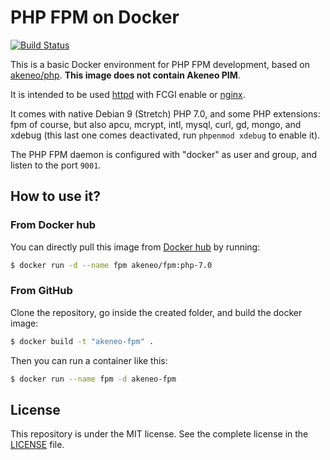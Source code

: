# PHP FPM on Docker

[![Build Status](https://travis-ci.org/akeneo/Dockerfiles.svg?branch=php-7.0)](https://travis-ci.org/akeneo/Dockerfiles/tree/php-7.0)

This is a basic Docker environment for PHP FPM development, based on [akeneo/php](https://hub.docker.com/r/akeneo/php). **This image does not contain Akeneo PIM**.

It is intended to be used [httpd](https://hub.docker.com/_/httpd) with FCGI enable or [nginx](https://hub.docker.com/_/nginx).

It comes with native Debian 9 (Stretch) PHP 7.0, and some PHP extensions: fpm of course, but also apcu, mcrypt, intl, mysql, curl, gd, mongo, and xdebug (this last one comes deactivated, run `phpenmod xdebug` to enable it).

The PHP FPM daemon is configured with "docker" as user and group, and listen to the port `9001`.

## How to use it?

### From Docker hub

You can directly pull this image from [Docker hub](https://hub.docker.com/r/akeneo/apache-php/) by running:

```bash
$ docker run -d --name fpm akeneo/fpm:php-7.0
```

### From GitHub

Clone the repository, go inside the created folder, and build the docker image:

```bash
$ docker build -t "akeneo-fpm" .
```

Then you can run a container like this:

```bash
$ docker run --name fpm -d akeneo-fpm
```

## License

This repository is under the MIT license. See the complete license in the [LICENSE](https://github.com/akeneo/Dockerfiles/blob/master/LICENSE) file.
